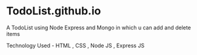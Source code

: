 # TodoList.github.io
A TodoList using Node Express and Mongo in which u can add and delete items

Technology Used - HTML , CSS , Node JS , Express JS
